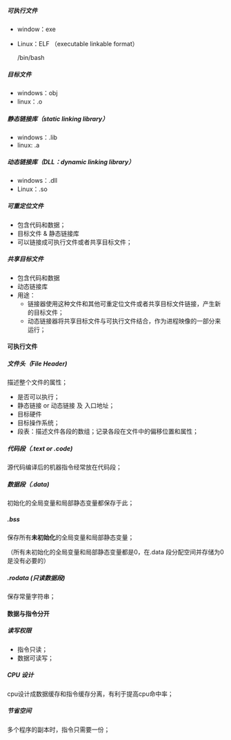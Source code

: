##### 可执行文件

- window：exe

- Linux：ELF （executable linkable format）

  /bin/bash



##### 目标文件

- windows：obj
- linux：.o



##### 静态链接库（static linking library）

- windows：.lib
- linux: .a



##### 动态链接库（DLL：dynamic linking library）

- windows：.dll
- Linux：.so



##### 可重定位文件

- 包含代码和数据；
- 目标文件 & 静态链接库
- 可以链接成可执行文件或者共享目标文件；



##### 共享目标文件

- 包含代码和数据
- 动态链接库
- 用途：
  - 链接器使用这种文件和其他可重定位文件或者共享目标文件链接，产生新的目标文件；
  - 动态链接器将共享目标文件与可执行文件结合，作为进程映像的一部分来运行；





#### 可执行文件

##### 文件头（File Header)

描述整个文件的属性；

- 是否可以执行；
- 静态链接 or 动态链接 及 入口地址；
- 目标硬件
- 目标操作系统；
- 段表：描述文件各段的数组；记录各段在文件中的偏移位置和属性；



##### 代码段（.text or .code)

源代码编译后的机器指令经常放在代码段；



##### 数据段（.data)

初始化的全局变量和局部静态变量都保存于此；



##### .bss

保存所有**未初始化**的全局变量和局部静态变量；

（所有未初始化的全局变量和局部静态变量都是0，在.data 段分配空间并存储为0是没有必要的）



##### .rodata (只读数据段)

保存常量字符串；



#### 数据与指令分开

##### 读写权限

- 指令只读；  
- 数据可读写；



##### CPU 设计

cpu设计成数据缓存和指令缓存分离，有利于提高cpu命中率；



##### 节省空间

多个程序的副本时，指令只需要一份；